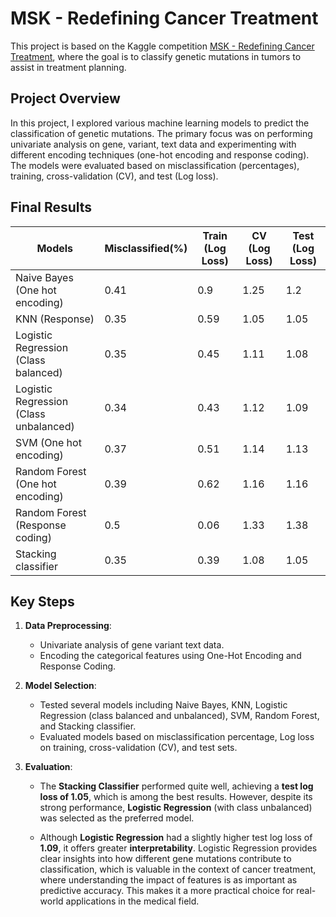 # MSK - Redefining Cancer Treatment

This project is based on the Kaggle competition [MSK - Redefining Cancer Treatment](https://www.kaggle.com/c/msk-redefining-cancer-treatment), where the goal is to classify genetic mutations in tumors to assist in treatment planning.

## Project Overview

In this project, I explored various machine learning models to predict the classification of genetic mutations. The primary focus was on performing univariate analysis on gene, variant, text data and experimenting with different encoding techniques (one-hot encoding and response coding). The models were evaluated based on misclassification (percentages), training, cross-validation (CV), and test (Log loss).

## Final Results

|                  Models                  | Misclassified(%) | Train (Log Loss) |  CV (Log Loss)  | Test (Log Loss) |
|------------------------------------------|------------------|-------------------|------------------|------------------|
| Naive Bayes (One hot encoding)           | 0.41             | 0.9               | 1.25             | 1.2              |
| KNN (Response)                           | 0.35             | 0.59              | 1.05             | 1.05             |
| Logistic Regression (Class balanced)     | 0.35             | 0.45              | 1.11             | 1.08             |
| Logistic Regression (Class unbalanced)   | 0.34             | 0.43              | 1.12             | 1.09             |
| SVM (One hot encoding)                   | 0.37             | 0.51              | 1.14             | 1.13             |
| Random Forest (One hot encoding)         | 0.39             | 0.62              | 1.16             | 1.16             |
| Random Forest (Response coding)          | 0.5              | 0.06              | 1.33             | 1.38             |
| Stacking classifier                      | 0.35             | 0.39              | 1.08             | 1.05             |

## Key Steps

1. **Data Preprocessing**:
   - Univariate analysis of gene variant text data.
   - Encoding the categorical features using One-Hot Encoding and Response Coding.

2. **Model Selection**:
   - Tested several models including Naive Bayes, KNN, Logistic Regression (class balanced and unbalanced), SVM, Random Forest, and Stacking classifier.
   - Evaluated models based on misclassification percentage, Log loss on training, cross-validation (CV), and test sets.

3. **Evaluation**:

   - The **Stacking Classifier** performed quite well, achieving a **test log loss of 1.05**, which is among the best results. However, despite its strong performance, **Logistic Regression** (with class unbalanced) was selected as the preferred model.
  
   - Although **Logistic Regression** had a slightly higher test log loss of **1.09**, it offers greater **interpretability**. Logistic Regression provides clear insights into how different gene mutations contribute to classification, which is valuable in the context of cancer treatment, where understanding the impact of features is as important as predictive accuracy. This makes it a more practical choice for real-world applications in the medical field.


